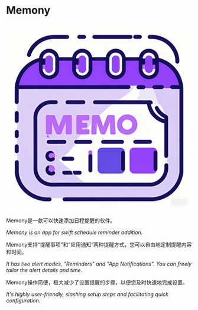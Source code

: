 # Memony
![Memony应用图标](https://github.com/AltairEven/Altair/raw/main/App/Memony/AppIcon.png?raw=true "Memony app icon")

Memony是一款可以快速添加日程提醒的软件。

*Memony is an app for swift schedule reminder addition*. 

Memony支持“提醒事项”和“应用通知”两种提醒方式，您可以自由地定制提醒内容和时间。

*It has two alert modes, "Reminders" and "App Notifications". You can freely tailor the alert details and time*. 

Memony操作简便，极大减少了设置提醒的步骤，以便您及时快速地完成设置。

*It's highly user-friendly, slashing setup steps and facilitating quick configuration*. 